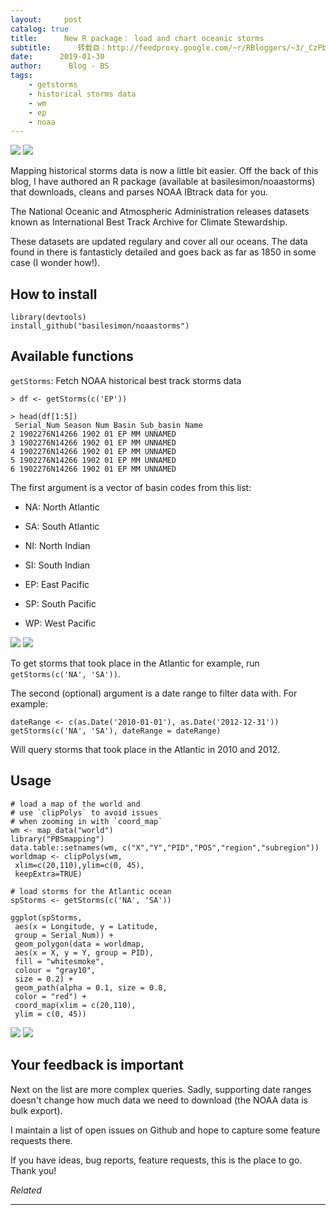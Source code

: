 ```yaml
---
layout:     post
catalog: true
title:      New R package： load and chart oceanic storms
subtitle:      转载自：http://feedproxy.google.com/~r/RBloggers/~3/_CzPbxhhAKU/
date:      2019-01-30
author:      Blog - BS
tags:
    - getstorms
    - historical storms data
    - wm
    - ep
    - noaa
---
```






![](https://i2.wp.com/blog.basilesimon.fr/assets/storms_final.png?w=456&ssl=1)
![](https://i2.wp.com/blog.basilesimon.fr/assets/storms_final.png?w=456&ssl=1)


Mapping historical storms data is now a little bit easier. Off the back of this blog, I have authored an R package (available at basilesimon/noaastorms) that downloads, cleans and parses NOAA IBtrack data for you.

The National Oceanic and Atmospheric Administration releases datasets known as International Best Track Archive for Climate Stewardship.

These datasets are updated regulary and cover all our oceans. The data found in there is fantasticly detailed and goes back as far as 1850 in some case (I wonder how!).

## How to install

```
library(devtools)
install_github("basilesimon/noaastorms")

```

## Available functions

`getStorms`: Fetch NOAA historical best track storms data

```
> df <- getStorms(c('EP'))

> head(df[1:5])
 Serial_Num Season Num Basin Sub_basin Name
2 1902276N14266 1902 01 EP MM UNNAMED
3 1902276N14266 1902 01 EP MM UNNAMED
4 1902276N14266 1902 01 EP MM UNNAMED
5 1902276N14266 1902 01 EP MM UNNAMED
6 1902276N14266 1902 01 EP MM UNNAMED

```

The first argument is a vector of basin codes from this list:

- NA: North Atlantic

- SA: South Atlantic

- NI: North Indian

- SI: South Indian

- EP: East Pacific

- SP: South Pacific

- WP: West Pacific


![](https://i0.wp.com/www.ssd.noaa.gov/PS/TROP/TCFP/images/TCFP_basins.gif?w=456&ssl=1)
![](https://i0.wp.com/www.ssd.noaa.gov/PS/TROP/TCFP/images/TCFP_basins.gif?w=456&ssl=1)


To get storms that took place in the Atlantic for example, run `getStorms(c('NA', 'SA'))`.

The second (optional) argument is a date range to filter data with. For example:

```
dateRange <- c(as.Date('2010-01-01'), as.Date('2012-12-31'))
getStorms(c('NA', 'SA'), dateRange = dateRange)

```

Will query storms that took place in the Atlantic in 2010 and 2012.

## Usage

```
# load a map of the world and
# use `clipPolys` to avoid issues
# when zooming in with `coord_map`
wm <- map_data("world")
library("PBSmapping")
data.table::setnames(wm, c("X","Y","PID","POS","region","subregion"))
worldmap <- clipPolys(wm,
 xlim=c(20,110),ylim=c(0, 45),
 keepExtra=TRUE)

# load storms for the Atlantic ocean
spStorms <- getStorms(c('NA', 'SA'))

ggplot(spStorms,
 aes(x = Longitude, y = Latitude,
 group = Serial_Num)) + 
 geom_polygon(data = worldmap,
 aes(x = X, y = Y, group = PID), 
 fill = "whitesmoke",
 colour = "gray10",
 size = 0.2) +
 geom_path(alpha = 0.1, size = 0.8,
 color = "red") +
 coord_map(xlim = c(20,110),
 ylim = c(0, 45)) 

```

![](https://i1.wp.com/github.com/basilesimon/noaastorms/raw/master/Rplot.png?w=456&ssl=1)
![](https://i1.wp.com/github.com/basilesimon/noaastorms/raw/master/Rplot.png?w=456&ssl=1)


## Your feedback is important

Next on the list are more complex queries. Sadly, supporting date ranges doesn't change how much data we need to download (the NOAA data is bulk export).

I maintain a list of open issues on Github and hope to capture some feature requests there.

If you have ideas, bug reports, feature requests, this is the place to go. Thank you!


*Related*








---
